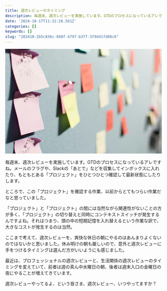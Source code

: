 ```yaml
---
title: 週次レビューのタイミング
description: 毎週末、週次レビューを実施しています。GTDのプロセスになっているアレですね。メールのフラグや、Slackの「あとで」などを収集してインボックスに入れたり、もともとある「プロジェクト」をひとつひとつ確認して最新状態にしたりします。
date: '2024-10-17T11:32:26.561Z'
categories: []
keywords: []
slug: "202410-2b5c836c-048f-4797-b37f-3f9d41fd08c6"
---
```

![](0__R5ZSj8vX2KazoYE9.jpg)

毎週末、週次レビューを実施しています。GTDのプロセスになっているアレですね。メールのフラグや、Slackの「あとで」などを収集してインボックスに入れたり、もともとある「プロジェクト」をひとつひとつ確認して最新状態にしたりします。

ところで、この「プロジェクト」を確認する作業、以前からとてもつらい作業だなと思っていました。

「プロジェクト」と「プロジェクト」の間には当然ながら関連性がないことの方が多く、「プロジェクト」の切り替えと同時にコンテキストスイッチが発生するんですよね。それはつまり、頭の中の短期記憶を入れ替えるという作業な訳で、大きなコストが発生するのは当然。

ここまで考えて、週次レビューを、爽快な休日の朝にやるのはあんまりよくないのではないかと思いました。休み明けの朝も厳しいので、意外と週次レビューに手をつけるタイミングは選んだ方がいいようにも感じました。

最近は、プロフェッショナルの週次レビューと、生活関係の週次レビューのタイミングを変えていて、前者は週の真ん中水曜日の朝、後者は週末入口の金曜日の夜にやることが増えてきています。

週次レビューやってるよ、という皆さま、週次レビュー、いつやってますか？